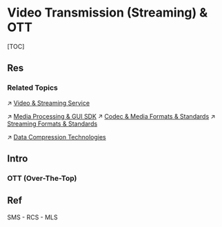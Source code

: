 # Video Transmission (Streaming) & OTT

[TOC]



## Res
### Related Topics
↗ [Video & Streaming Service](../../../Software%20Engineering/Computer%20Graphics%20Programming/Video%20&%20Streaming%20Service/Video%20&%20Streaming%20Service.md)

↗ [Media Processing & GUI SDK](../../👩‍💻%20Programming%20Methodology%20and%20Languages/🛠️%20Programming%20Tools%20Chain/🚠%20Application%20Runtimes%20&%20SDKs/🧩%20Media%20Processing%20&%20GUI%20SDK/Media%20Processing%20&%20GUI%20SDK.md)
↗ [Codec & Media Formats & Standards](../../🦄%20Algorithm%20&%20Data%20Structure/Data%20Compression%20Technologies/Codec%20&%20Media%20Formats%20&%20Standards/Codec%20&%20Media%20Formats%20&%20Standards.md)
↗ [Streaming Formats & Standards](../../🦄%20Algorithm%20&%20Data%20Structure/Data%20Compression%20Technologies/Codec%20&%20Media%20Formats%20&%20Standards/Streaming%20Formats%20&%20Standards/Streaming%20Formats%20&%20Standards.md)

↗ [Data Compression Technologies](../../🦄%20Algorithm%20&%20Data%20Structure/Data%20Compression%20Technologies/Data%20Compression%20Technologies.md)



## Intro
### OTT (Over-The-Top)



## Ref
[信息传输协议 – 从 SMS 到 MLS（Messaging Layer Security）]: https://anotherdayu.com/2023/5314/

SMS - RCS - MLS



